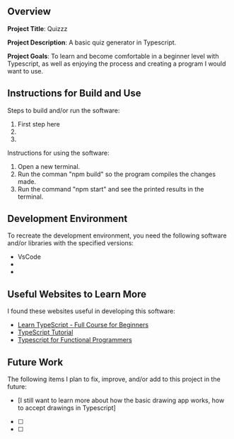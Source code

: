 ## Overview

**Project Title**: Quizzz

**Project Description**: A basic quiz generator in Typescript.

**Project Goals**: To learn and become comfortable in a beginner level with Typescript, as well as enjoying the process and creating a program I would want to use.

## Instructions for Build and Use

Steps to build and/or run the software:

1. First step here
2.
3.

Instructions for using the software:

1. Open a new terminal.
2. Run the comman "npm build" so the program compiles the changes made.
3. Run the command "npm start" and see the printed results in the terminal.

## Development Environment 

To recreate the development environment, you need the following software and/or libraries with the specified versions:

* VsCode
* 
*

## Useful Websites to Learn More

I found these websites useful in developing this software:

* [Learn TypeScript - Full Course for Beginners](https://www.youtube.com/watch?v=SpwzRDUQ1GI)
* [TypeScript Tutorial](https://www.w3schools.com/typescript/index.php)
* [Typescript for Functional Programmers](https://www.typescriptlang.org/docs/handbook/typescript-in-5-minutes-func.html)

## Future Work

The following items I plan to fix, improve, and/or add to this project in the future:

* [I still want to learn more about how the basic drawing app works, how to accept drawings in Typescript]
* [ ]
* [ ]